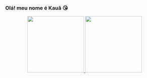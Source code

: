 ### Olá! meu nome é Kauã 😘
<div align="center">
  <a href="https://github.com/kauaumnougueira">
  <img height="180em" src="https://github-readme-stats.vercel.app/api?username=kauaumnougueira&show_icons=true&theme=dracula&include_all_commits=true&count_private=true"/>
  <img height="180em" src="https://github-readme-stats.vercel.app/api/top-langs/?username=kauaumnougueira&layout=compact&langs_count=7&theme=dracula"/>
</div>
